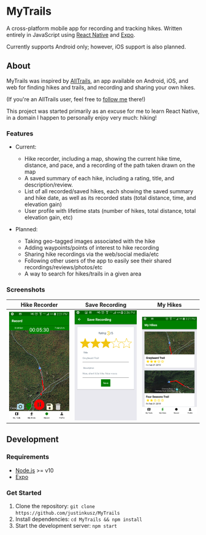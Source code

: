 # MyTrails

A cross-platform mobile app for recording and tracking hikes. Written entirely in JavaScript using [React Native](https://facebook.github.io/react-native/) and [Expo](https://expo.io/).

Currently supports Android only; however, iOS support is also planned.

## About

MyTrails was inspired by [AllTrails](https://www.alltrails.com/), an app available on Android, iOS, and web for finding hikes and trails, and recording and sharing your own hikes.

(If you're an AllTrails user, feel free to [follow me](https://www.alltrails.com/members/justin-kusz) there!)

This project was started primarily as an excuse for me to learn React Native, in a domain I happen to personally enjoy very much: hiking!

### Features

* Current:
	* Hike recorder, including a map, showing the current hike time, distance, and pace, and a recording of the path taken drawn on the map
	* A saved summary of each hike, including a rating, title, and description/review.
	* List of all recorded/saved hikes, each showing the saved summary and hike date, as well as its recorded stats (total distance, time, and elevation gain)
	* User profile with lifetime stats (number of hikes, total distance, total elevation gain, etc)

* Planned:
	* Taking geo-tagged images associated with the hike
	* Adding waypoints/points of interest to hike recording
	* Sharing hike recordings via the web/social media/etc
	* Following other users of the app to easily see their shared recordings/reviews/photos/etc
	* A way to search for hikes/trails in a given area
    

### Screenshots

Hike Recorder                                 | Save Recording                      | My Hikes
--------------------------------------------- | ----------------------------------- | -----------------------------------------------
![Hike Recorder](/docs/img/hike-recorder.png) | ![Save Recording](/docs/img/save-recording.png) | ![My Hikes](/docs/img/my-hikes.png)


## Development

### Requirements

* [Node.js](https://nodejs.org/en/download/) >= v10
* [Expo](https://docs.expo.io/versions/latest/introduction/installation/)

### Get Started

1. Clone the repository: `git clone https://github.com/justinkusz/MyTrails`
2. Install dependencies: `cd MyTrails && npm install`
3. Start the development server: `npm start`